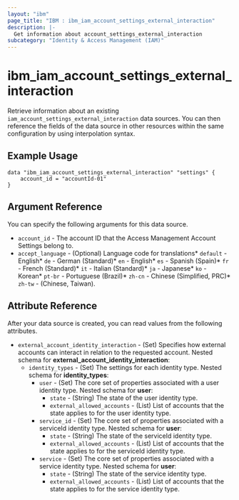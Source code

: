 ```yaml
---
layout: "ibm"
page_title: "IBM : ibm_iam_account_settings_external_interaction"
description: |-
  Get information about account_settings_external_interaction
subcategory: "Identity & Access Management (IAM)"
---
```


# ibm_iam_account_settings_external_interaction

Retrieve information about an existing `iam_account_settings_external_interaction` data sources. You can then reference the fields of the data source in other resources within the same configuration by using interpolation syntax.

## Example Usage

```hcl
data "ibm_iam_account_settings_external_interaction" "settings" {
    account_id = "accountId-01"
}
```

## Argument Reference

You can specify the following arguments for this data source.

* `account_id` - The account ID that the Access Management Account Settings belong to.
* `accept_language` - (Optional) Language code for translations* `default` - English* `de` -  German (Standard)* `en` - English* `es` - Spanish (Spain)* `fr` - French (Standard)* `it` - Italian (Standard)* `ja` - Japanese* `ko` - Korean* `pt-br` - Portuguese (Brazil)* `zh-cn` - Chinese (Simplified, PRC)* `zh-tw` - (Chinese, Taiwan).

## Attribute Reference

After your data source is created, you can read values from the following attributes.

* `external_account_identity_interaction` - (Set) Specifies how external accounts can interact in relation to the requested account.
Nested schema for **external_account_identity_interaction**:
  * `identity_types` - (Set) The settings for each identity type.
  Nested schema for **identity_types**:
      * `user` - (Set) The core set of properties associated with a user identity type.
      Nested schema for **user**:
          * `state` - (String) The state of the user identity type.
          * `external_allowed_accounts` - (List) List of accounts that the state applies to for the user identity type.
      * `service_id` - (Set) The core set of properties associated with a serviceId identity type.
      Nested schema for **user**:
          * `state` - (String) The state of the serviceId identity type.
          * `external_allowed_accounts` - (List) List of accounts that the state applies to for the serviceId identity type.
      * `service` - (Set) The core set of properties associated with a service identity type.
      Nested schema for **user**:
          * `state` - (String) The state of the service identity type.
          * `external_allowed_accounts` - (List) List of accounts that the state applies to for the service identity type.
